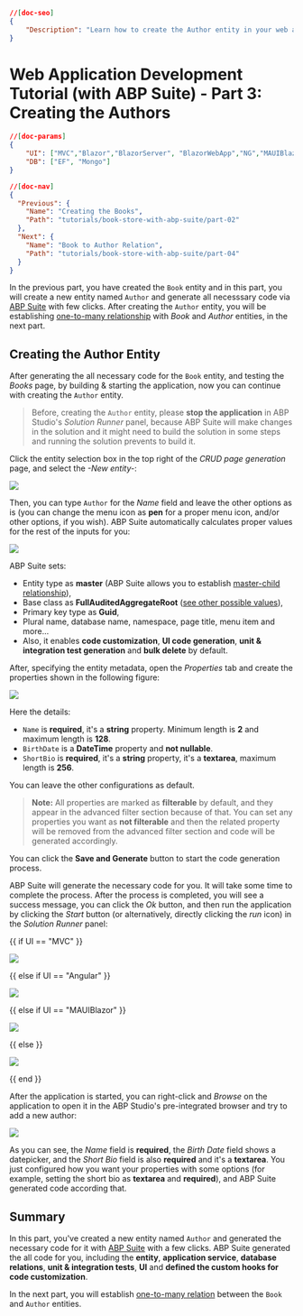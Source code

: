 ```json
//[doc-seo]
{
    "Description": "Learn how to create the Author entity in your web application using ABP Suite, enhancing your project with one-to-many relationships effortlessly."
}
```

# Web Application Development Tutorial (with ABP Suite) - Part 3: Creating the Authors

````json
//[doc-params]
{
    "UI": ["MVC","Blazor","BlazorServer", "BlazorWebApp","NG","MAUIBlazor"],
    "DB": ["EF", "Mongo"]
}
````

````json
//[doc-nav]
{
  "Previous": {
    "Name": "Creating the Books",
    "Path": "tutorials/book-store-with-abp-suite/part-02"
  },
  "Next": {
    "Name": "Book to Author Relation",
    "Path": "tutorials/book-store-with-abp-suite/part-04"
  }
}
````

In the previous part, you have created the `Book` entity and in this part, you will create a new entity named `Author` and generate all necesssary code via [ABP Suite](../../suite/index.md) with few clicks. After creating the `Author` entity, you will be establishing [one-to-many relationship](../../suite/generating-crud-page.md#step-by-step-creating-a-navigation-property-with-1-to-many-relationship) with *Book* and *Author* entities, in the next part.

## Creating the Author Entity

After generating the all necessary code for the `Book` entity, and testing the *Books* page, by building & starting the application, now you can continue with creating the `Author` entity.

> Before, creating the `Author` entity, please **stop the application** in ABP Studio's *Solution Runner* panel, because ABP Suite will make changes in the solution and it might need to build the solution in some steps and running the solution prevents to build it.

Click the entity selection box in the top right of the *CRUD page generation* page, and select the *-New entity-*:

![](./images/suite-author-new-entity.png)

Then, you can type `Author` for the *Name* field and leave the other options as is (you can change the menu icon as **pen** for a proper menu icon, and/or other options, if you wish). ABP Suite automatically calculates proper values for the rest of the inputs for you:

![](./images/suite-author-entity-1.png)

ABP Suite sets:

* Entity type as **master** (ABP Suite allows you to establish [master-child relationship](../../suite/creating-master-detail-relationship.md)),
* Base class as **FullAuditedAggregateRoot** ([see other possible values](../../framework/architecture/domain-driven-design/entities.md)),
* Primary key type as **Guid**,
* Plural name, database name, namespace, page title, menu item and more...
* Also, it enables **code customization**, **UI code generation**, **unit & integration test generation** and **bulk delete** by default.

After, specifying the entity metadata, open the *Properties* tab and create the properties shown in the following figure:

![](./images/suite-author-entity-2.png)

Here the details:

* `Name` is **required**, it's a **string** property. Minimum length is **2** and maximum length is **128**.
* `BirthDate` is a **DateTime** property and **not nullable**.
* `ShortBio` is **required**, it's a **string** property, it's a **textarea**, maximum length is **256**. 

You can leave the other configurations as default.

> **Note:** All properties are marked as **filterable** by default, and they appear in the advanced filter section because of that. You can set any properties you want as **not filterable** and then the related property will be removed from the advanced filter section and code will be generated accordingly.

You can click the **Save and Generate** button to start the code generation process.

ABP Suite will generate the necessary code for you. It will take some time to complete the process. After the process is completed, you will see a success message, you can click the *Ok* button, and then run the application by clicking the *Start* button (or alternatively, directly clicking the *run* icon) in the *Solution Runner* panel:

{{ if UI == "MVC" }}

![](./images/book-store-studio-run-app-mvc.png)

{{ else if UI == "Angular" }}

![](./images/book-store-studio-run-app-angular.png)

{{ else if UI == "MAUIBlazor" }}

![](./images/book-store-studio-run-app-mauiblazor.png)

{{ else }}

![](./images/book-store-studio-run-app-blazor.png)

{{ end }}

After the application is started, you can right-click and *Browse* on the application to open it in the ABP Studio's pre-integrated browser and try to add a new author:

![](./images/suite-author-pages-1.png)

As you can see, the *Name* field is **required**, the *Birth Date* field shows a datepicker, and the *Short Bio* field is also **required** and it's a **textarea**. You just configured how you want your properties with some options (for example, setting the short bio as **textarea** and **required**), and ABP Suite generated code according that.

## Summary

In this part, you've created a new entity named `Author` and generated the necessary code for it with [ABP Suite](../../suite/index.md) with a few clicks. ABP Suite generated the all code for you, including the **entity**, **application service**, **database relations**, **unit & integration tests**, **UI** and **defined the custom hooks for code customization**.

In the next part, you will establish [one-to-many relation](../../suite/generating-crud-page.md) between the `Book` and `Author` entities.